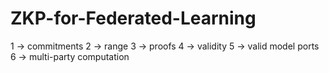 # ZKP-for-Federated-Learning

1 -> commitments
2 -> range
3 -> proofs
4 -> validity
5 -> valid model ports
6 -> multi-party computation
